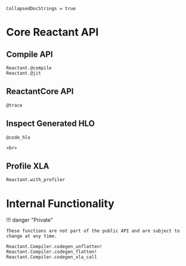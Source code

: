 ```@meta
CollapsedDocStrings = true
```

# Core Reactant API

## Compile API

```@docs
Reactant.@compile
Reactant.@jit
```

## ReactantCore API

```@docs
@trace
```

## Inspect Generated HLO

```@docs
@code_hlo
```

```@raw html
<br>
```

## Profile XLA

```@docs
Reactant.with_profiler
```

# Internal Functionality

!!! danger "Private"

    These functions are not part of the public API and are subject to change at any time.

```@docs
Reactant.Compiler.codegen_unflatten!
Reactant.Compiler.codegen_flatten!
Reactant.Compiler.codegen_xla_call
```
